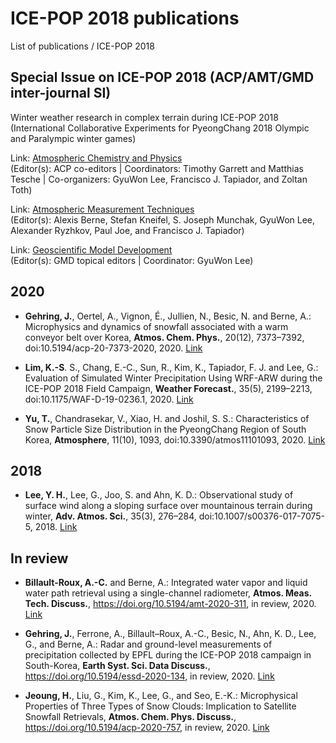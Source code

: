 # ICE-POP 2018 publications
List of publications / ICE-POP 2018

## Special Issue on ICE-POP 2018 (ACP/AMT/GMD inter-journal SI)
Winter weather research in complex terrain during ICE-POP 2018 (International Collaborative Experiments for PyeongChang 2018 Olympic and Paralympic winter games)

Link: [Atmospheric Chemistry and Physics](https://acp.copernicus.org/articles/special_issue1112.html)<br />
(Editor(s): ACP co-editors | Coordinators: Timothy Garrett and Matthias Tesche | Co-organizers: GyuWon Lee, Francisco J. Tapiador, and Zoltan Toth)

Link: [Atmospheric Measurement Techniques](https://amt.copernicus.org/articles/special_issue10_1112.html)<br />
(Editor(s): Alexis Berne, Stefan Kneifel, S. Joseph Munchak, GyuWon Lee, Alexander Ryzhkov, Paul Joe, and Francisco J. Tapiador)

Link: [Geoscientific Model Development](https://gmd.copernicus.org/articles/special_issue10_1112.html)<br />
(Editor(s): GMD topical editors | Coordinator: GyuWon Lee)

## 2020
- **Gehring, J.**, Oertel, A., Vignon, É., Jullien, N., Besic, N. and Berne, A.: Microphysics and dynamics of snowfall associated with a warm conveyor belt over Korea, **Atmos. Chem. Phys.**, 20(12), 7373–7392, doi:10.5194/acp-20-7373-2020, 2020. [Link](https://dx.doi.org/10.5194/acp-20-7373-2020)

- **Lim, K.-S**. S., Chang, E.-C., Sun, R., Kim, K., Tapiador, F. J. and Lee, G.: Evaluation of Simulated Winter Precipitation Using WRF-ARW during the ICE-POP 2018 Field Campaign, **Weather Forecast.**, 35(5), 2199–2213, doi:10.1175/WAF-D-19-0236.1, 2020. [Link](https://dx.doi.org/10.1175/WAF-D-19-0236.1)

- **Yu, T.**, Chandrasekar, V., Xiao, H. and Joshil, S. S.: Characteristics of Snow Particle Size Distribution in the PyeongChang Region of South Korea, **Atmosphere**, 11(10), 1093, doi:10.3390/atmos11101093, 2020. [Link](https://dx.doi.org/10.3390/atmos11101093)

## 2018
- **Lee, Y. H.**, Lee, G., Joo, S. and Ahn, K. D.: Observational study of surface wind along a sloping surface over mountainous terrain during winter, **Adv. Atmos. Sci.**, 35(3), 276–284, doi:10.1007/s00376-017-7075-5, 2018. [Link](https://dx.doi.org/10.1007/s00376-017-7075-5)

## In review
- **Billault-Roux, A.-C.** and Berne, A.: Integrated water vapor and liquid water path retrieval using a single-channel radiometer, **Atmos. Meas. Tech. Discuss.**, https://doi.org/10.5194/amt-2020-311, in review, 2020. [Link](https://doi.org/10.5194/amt-2020-311)

- **Gehring, J.**, Ferrone, A., Billault–Roux, A.-C., Besic, N., Ahn, K. D., Lee, G., and Berne, A.: Radar and ground-level measurements of precipitation collected by EPFL during the ICE-POP 2018 campaign in South-Korea, **Earth Syst. Sci. Data Discuss.**, https://doi.org/10.5194/essd-2020-134, in review, 2020. [Link](https://doi.org/10.5194/essd-2020-134)

- **Jeoung, H.**, Liu, G., Kim, K., Lee, G., and Seo, E.-K.: Microphysical Properties of Three Types of Snow Clouds: Implication to Satellite Snowfall Retrievals, **Atmos. Chem. Phys. Discuss.**, https://doi.org/10.5194/acp-2020-757, in review, 2020. [Link](https://doi.org/10.5194/acp-2020-757)
